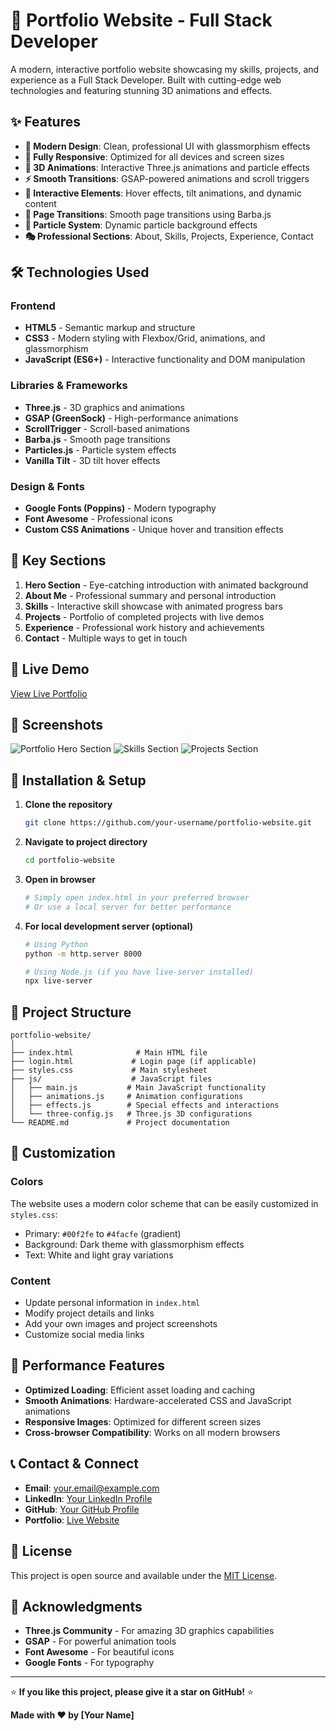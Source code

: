 # 🚀 Portfolio Website - Full Stack Developer

A modern, interactive portfolio website showcasing my skills, projects, and experience as a Full Stack Developer. Built with cutting-edge web technologies and featuring stunning 3D animations and effects.

## ✨ Features

- **🎨 Modern Design**: Clean, professional UI with glassmorphism effects
- **📱 Fully Responsive**: Optimized for all devices and screen sizes
- **🌟 3D Animations**: Interactive Three.js animations and particle effects
- **⚡ Smooth Transitions**: GSAP-powered animations and scroll triggers
- **🎯 Interactive Elements**: Hover effects, tilt animations, and dynamic content
- **🔄 Page Transitions**: Smooth page transitions using Barba.js
- **💫 Particle System**: Dynamic particle background effects
- **🎭 Professional Sections**: About, Skills, Projects, Experience, Contact

## 🛠️ Technologies Used

### Frontend
- **HTML5** - Semantic markup and structure
- **CSS3** - Modern styling with Flexbox/Grid, animations, and glassmorphism
- **JavaScript (ES6+)** - Interactive functionality and DOM manipulation

### Libraries & Frameworks
- **Three.js** - 3D graphics and animations
- **GSAP (GreenSock)** - High-performance animations
- **ScrollTrigger** - Scroll-based animations
- **Barba.js** - Smooth page transitions
- **Particles.js** - Particle system effects
- **Vanilla Tilt** - 3D tilt hover effects

### Design & Fonts
- **Google Fonts (Poppins)** - Modern typography
- **Font Awesome** - Professional icons
- **Custom CSS Animations** - Unique hover and transition effects

## 🎯 Key Sections

1. **Hero Section** - Eye-catching introduction with animated background
2. **About Me** - Professional summary and personal introduction
3. **Skills** - Interactive skill showcase with animated progress bars
4. **Projects** - Portfolio of completed projects with live demos
5. **Experience** - Professional work history and achievements
6. **Contact** - Multiple ways to get in touch

## 🚀 Live Demo

[View Live Portfolio](https://tauhee56.github.io/portfolio-website)

## 📱 Screenshots

![Portfolio Hero Section](https://via.placeholder.com/800x400/1a1a2e/ffffff?text=Portfolio+Hero+Section)
![Skills Section](https://via.placeholder.com/800x400/16213e/ffffff?text=Skills+Section)
![Projects Section](https://via.placeholder.com/800x400/0f3460/ffffff?text=Projects+Section)

## 🔧 Installation & Setup

1. **Clone the repository**
   ```bash
   git clone https://github.com/your-username/portfolio-website.git
   ```

2. **Navigate to project directory**
   ```bash
   cd portfolio-website
   ```

3. **Open in browser**
   ```bash
   # Simply open index.html in your preferred browser
   # Or use a local server for better performance
   ```

4. **For local development server (optional)**
   ```bash
   # Using Python
   python -m http.server 8000
   
   # Using Node.js (if you have live-server installed)
   npx live-server
   ```

## 📁 Project Structure

```
portfolio-website/
│
├── index.html              # Main HTML file
├── login.html             # Login page (if applicable)
├── styles.css             # Main stylesheet
├── js/                    # JavaScript files
│   ├── main.js           # Main JavaScript functionality
│   ├── animations.js     # Animation configurations
│   ├── effects.js        # Special effects and interactions
│   └── three-config.js   # Three.js 3D configurations
└── README.md             # Project documentation
```

## 🎨 Customization

### Colors
The website uses a modern color scheme that can be easily customized in `styles.css`:
- Primary: `#00f2fe` to `#4facfe` (gradient)
- Background: Dark theme with glassmorphism effects
- Text: White and light gray variations

### Content
- Update personal information in `index.html`
- Modify project details and links
- Add your own images and project screenshots
- Customize social media links

## 🌟 Performance Features

- **Optimized Loading**: Efficient asset loading and caching
- **Smooth Animations**: Hardware-accelerated CSS and JavaScript animations
- **Responsive Images**: Optimized for different screen sizes
- **Cross-browser Compatibility**: Works on all modern browsers

## 📞 Contact & Connect

- **Email**: [your.email@example.com](mailto:your.email@example.com)
- **LinkedIn**: [Your LinkedIn Profile](https://linkedin.com/in/your-profile)
- **GitHub**: [Your GitHub Profile](https://github.com/your-username)
- **Portfolio**: [Live Website](https://your-username.github.io/portfolio-website)

## 📄 License

This project is open source and available under the [MIT License](LICENSE).

## 🙏 Acknowledgments

- **Three.js Community** - For amazing 3D graphics capabilities
- **GSAP** - For powerful animation tools
- **Font Awesome** - For beautiful icons
- **Google Fonts** - For typography

---

⭐ **If you like this project, please give it a star on GitHub!** ⭐

**Made with ❤️ by [Your Name]**

